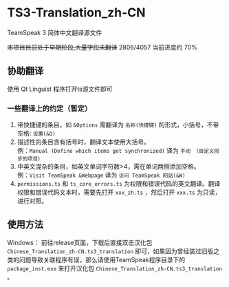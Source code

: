 # TS3-Translation_zh-CN
TeamSpeak 3 简体中文翻译源文件

~~本项目目前处于早期阶段,大量字段未翻译~~
2806/4057
当前进度约 70%

## 协助翻译
使用 Qt Linguist 程序打开ts源文件即可

### 一些翻译上的约定（暂定）
1. 带快捷键的条目，如 `&Options` 需翻译为 `名称(快捷键)` 的形式，小括号，不带空格: `设置(&O)`
2. 描述性的条目含有括号时，翻译文本使用大括号。<br>
   例：`Manual (Define which items get synchronized)` 译为 `手动 （自定义同步的项目）`
3. 中英文混杂的条目，如英文单词字符数>4，需在单词两侧添加空格。<br>
   例：`Visit TeamSpeak &Webpage` 译为 `访问 TeamSpeak 网站(&W)`
4. `permissions.ts` 和 `ts_core_errors.ts` 为权限和错误代码的英文翻译。翻译权限和错误代码文本时，需要先打开 `xxx_zh.ts` ，然后打开 `xxx.ts` 为只读，进行对照。

## 使用方法
Windows： 前往release页面，下载后直接双击汉化包  `Chinese_Translation_zh-CN.ts3_translation` 即可，如果因为曾经装过旧版之类的问题导致关联程序有误，那么请使用TeamSpeak程序目录下的 `package_inst.exe` 来打开汉化包 `Chinese_Translation_zh-CN.ts3_translation` 。
